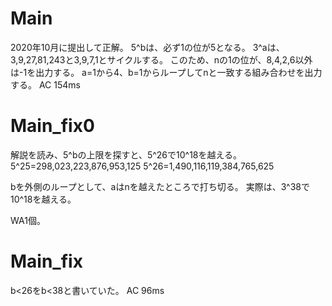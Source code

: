 # Main
2020年10月に提出して正解。
5^bは、必ず1の位が5となる。
3^aは、3,9,27,81,243と3,9,7,1とサイクルする。
このため、nの1の位が、8,4,2,6以外は-1を出力する。
a=1から4、b=1からループしてnと一致する組み合わせを出力する。
AC 154ms

# Main_fix0
解説を読み、5^bの上限を探すと、5^26で10^18を越える。
5^25=298,023,223,876,953,125
5^26=1,490,116,119,384,765,625

bを外側のループとして、aはnを越えたところで打ち切る。
実際は、3^38で10^18を越える。

WA1個。

# Main_fix
b<26をb<38と書いていた。
AC 96ms

